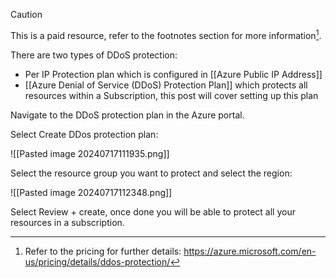 > [!caution]
> This is a paid resource, refer to the footnotes section for more information[^1].

There are two types of DDoS protection:
- Per IP Protection plan which is configured in [[Azure Public IP Address]]
- [[Azure Denial of Service (DDoS) Protection Plan]] which protects all resources within a Subscription, this post will cover setting up this plan

Navigate to the DDoS protection plan in the Azure portal. 

Select Create DDos protection plan:

![[Pasted image 20240717111935.png]]

Select the resource group you want to protect and select the region:

![[Pasted image 20240717112348.png]]

Select Review + create, once done you will be able to protect all your resources in a subscription. 

[^1]: Refer to the pricing for further details:
https://azure.microsoft.com/en-us/pricing/details/ddos-protection/

